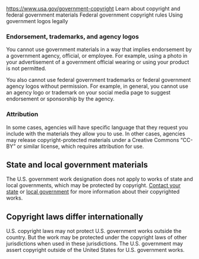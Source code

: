 

https://www.usa.gov/government-copyright
Learn about copyright and federal government materials
Federal government copyright rules
Using government logos legally

### **Endorsement, trademarks, and agency logos**

You cannot use government materials in a way that implies endorsement by a government agency, official, or employee. For example, using a photo in your advertisement of a government official wearing or using your product is not permitted.

You also cannot use federal government trademarks or federal government agency logos without permission. For example, in general, you cannot use an agency logo or trademark on your social media page to suggest endorsement or sponsorship by the agency.

### **Attribution**

In some cases, agencies will have specific language that they request you include with the materials they allow you to use. In other cases, agencies may release copyright-protected materials under a Creative Commons “CC-BY” or similar license, which requires attribution for use.

**State and local government materials**
----------------------------------------

The U.S. government work designation does not apply to works of state and local governments, which may be protected by copyright.
[Contact your state](https://www.usa.gov/state-governments)
or
[local government](https://www.usa.gov/local-governments)
for more information about their copyrighted works.

**Copyright laws differ internationally**
-----------------------------------------

U.S. copyright laws may not protect U.S. government works outside the country. But the work may be protected under the copyright laws of other jurisdictions when used in these jurisdictions. The U.S. government may assert copyright outside of the United States for U.S. government works.
